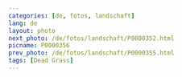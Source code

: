 ```yaml
---
categories: [de, fotos, landschaft]
lang: de
layout: photo
next_photo: /de/fotos/landschaft/P0000352.html
picname: P0000356
prev_photo: /de/fotos/landschaft/P0000355.html
tags: [Dead Grass]
---
```

